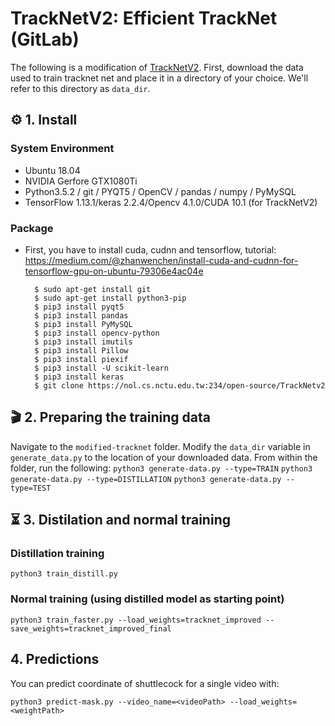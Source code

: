 # TrackNetV2: Efficient TrackNet (GitLab)

The following is a modification of [TrackNetV2](https://nol.cs.nctu.edu.tw:234/open-source/TrackNetv2). First, download the data used to train tracknet net and place it in a directory of your choice. We'll refer to this directory as `data_dir`.

## :gear: 1. Install
### System Environment

- Ubuntu 18.04
- NVIDIA Gerfore GTX1080Ti
- Python3.5.2 / git / PYQT5 / OpenCV / pandas / numpy / PyMySQL
- TensorFlow 1.13.1/keras 2.2.4/Opencv 4.1.0/CUDA 10.1 (for TrackNetV2)

### Package
- First, you have to install cuda, cudnn and tensorflow, tutorial:
https://medium.com/@zhanwenchen/install-cuda-and-cudnn-for-tensorflow-gpu-on-ubuntu-79306e4ac04e
        
        $ sudo apt-get install git
        $ sudo apt-get install python3-pip
        $ pip3 install pyqt5
        $ pip3 install pandas
        $ pip3 install PyMySQL
        $ pip3 install opencv-python
        $ pip3 install imutils
        $ pip3 install Pillow
        $ pip3 install piexif
        $ pip3 install -U scikit-learn
        $ pip3 install keras
        $ git clone https://nol.cs.nctu.edu.tw:234/open-source/TrackNetv2
        
## :clapper: 2. Preparing the training data
Navigate to the `modified-tracknet` folder. Modify the `data_dir` variable in `generate_data.py` to the location of your downloaded data.
From within the folder, run the following:
`python3 generate-data.py --type=TRAIN`
`python3 generate-data.py --type=DISTILLATION`
`python3 generate-data.py --type=TEST`

## :hourglass_flowing_sand: 3. Distilation and normal training

### Distillation training
`python3 train_distill.py`

### Normal training (using distilled model as starting point)
`python3 train_faster.py --load_weights=tracknet_improved --save_weights=tracknet_improved_final`

## 4. Predictions
You can predict coordinate of shuttlecock for a single video with:

`python3 predict-mask.py --video_name=<videoPath> --load_weights=<weightPath>`



















